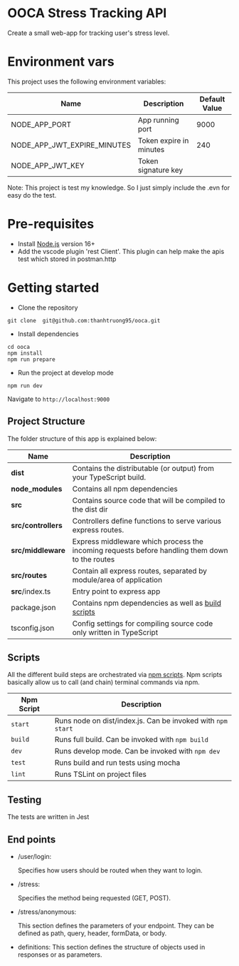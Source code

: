 # OOCA Stress Tracking API

Create a small web-app for tracking user's stress level.

# Environment vars

This project uses the following environment variables:

| Name                        | Description             | Default Value |
| --------------------------- | ----------------------- | ------------- |
| NODE_APP_PORT               | App running port        | 9000          |
| NODE_APP_JWT_EXPIRE_MINUTES | Token expire in minutes | 240           |
| NODE_APP_JWT_KEY            | Token signature key     |               |

Note: This project is test my knowledge. So I just simply include the .evn for easy do the test.

# Pre-requisites

- Install [Node.js](https://nodejs.org/en/) version 16+
- Add the vscode plugin 'rest Client'. This plugin can help make the apis test which stored in postman.http

# Getting started

- Clone the repository

```
git clone  git@github.com:thanhtruong95/ooca.git
```

- Install dependencies

```
cd ooca
npm install
npm run prepare
```

- Run the project at develop mode

```
npm run dev
```

Navigate to `http://localhost:9000`

## Project Structure

The folder structure of this app is explained below:

| Name                | Description                                                                                      |
| ------------------- | ------------------------------------------------------------------------------------------------ |
| **dist**            | Contains the distributable (or output) from your TypeScript build.                               |
| **node_modules**    | Contains all npm dependencies                                                                    |
| **src**             | Contains source code that will be compiled to the dist dir                                       |
| **src/controllers** | Controllers define functions to serve various express routes.                                    |
| **src/middleware**  | Express middleware which process the incoming requests before handling them down to the routes   |
| **src/routes**      | Contain all express routes, separated by module/area of application                              |
| **src**/index.ts    | Entry point to express app                                                                       |
| package.json        | Contains npm dependencies as well as [build scripts](#what-if-a-library-isnt-on-definitelytyped) |
| tsconfig.json       | Config settings for compiling source code only written in TypeScript                             |

## Scripts

All the different build steps are orchestrated via [npm scripts](https://docs.npmjs.com/misc/scripts).
Npm scripts basically allow us to call (and chain) terminal commands via npm.

| Npm Script | Description                                                 |
| ---------- | ----------------------------------------------------------- |
| `start`    | Runs node on dist/index.js. Can be invoked with `npm start` |
| `build`    | Runs full build. Can be invoked with `npm build`            |
| `dev`      | Runs develop mode. Can be invoked with `npm dev`            |
| `test`     | Runs build and run tests using mocha                        |
| `lint`     | Runs TSLint on project files                                |

## Testing

The tests are written in Jest

## End points

- /user/login:

  Specifies how users should be routed when they want to login.

- /stress:

  Specifies the method being requested (GET, POST).

- /stress/anonymous:

  This section defines the parameters of your endpoint. They can be defined as path, query, header, formData, or body.

- definitions:
  This section defines the structure of objects used in responses or as parameters.
